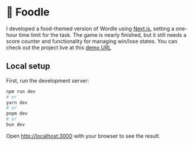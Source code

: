 # 🍍 Foodle

I developed a food-themed version of Wordle using [Next.js](https://nextjs.org/), setting a one-hour time limit for the task. The game is nearly finished, but it still needs a score counter and functionality for managing win/lose states. You can check out the project live at this [demo URL](https://nextjs.org/)

## Local setup

First, run the development server:

```bash
npm run dev
# or
yarn dev
# or
pnpm dev
# or
bun dev
```

Open [http://localhost:3000](http://localhost:3000) with your browser to see the result.
